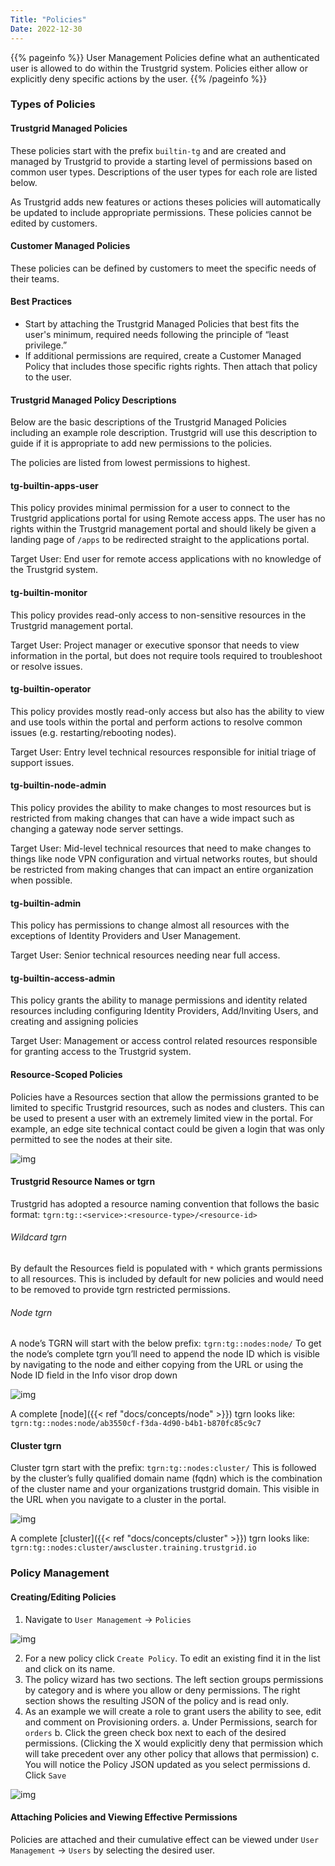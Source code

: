 ```yaml
---
Title: "Policies"
Date: 2022-12-30
---
```


{{% pageinfo %}}
User Management Policies define what an authenticated user is allowed to do within the Trustgrid system.  Policies either allow or explicitly deny specific actions by the user. 
{{% /pageinfo %}}

### Types of Policies

#### Trustgrid Managed Policies
These policies start with the prefix `builtin-tg` and are created and managed by Trustgrid to provide a starting level of permissions based on common user types.  Descriptions of the user types for each role are listed below.

As Trustgrid adds new features or actions theses policies will automatically be updated to include appropriate permissions. These policies cannot be edited by customers. 

#### Customer Managed Policies 
These policies can be defined by customers to meet the specific needs of their teams.  

#### Best Practices
- Start by attaching the Trustgrid Managed Policies that best fits the user's minimum, required needs following the principle of “least privilege.”
- If additional permissions are required, create a Customer Managed Policy that includes those specific rights rights. Then attach that policy to the user.

#### Trustgrid Managed Policy Descriptions
Below are the basic descriptions of the Trustgrid Managed Policies including an example role description. Trustgrid will use this description to guide if it is appropriate to add new permissions to the policies. 

The policies are listed from lowest permissions to highest.

#### tg-builtin-apps-user
This policy provides minimal permission for a user to connect to the Trustgrid applications portal for using Remote access apps. The user has no rights within the Trustgrid management portal and should likely be given a landing page of `/apps` to be redirected straight to the applications portal.

Target User: End user for remote access applications with no knowledge of the Trustgrid system.

#### tg-builtin-monitor
This policy provides read-only access to non-sensitive resources in the Trustgrid management portal. 

Target User: Project manager or executive sponsor that needs to view information in the portal, but does not require tools required to troubleshoot or resolve issues.

#### tg-builtin-operator
This policy provides mostly read-only access but also has the ability to view and use tools within the portal and perform actions to resolve common issues (e.g. restarting/rebooting nodes).

Target User: Entry level technical resources responsible for initial triage of support issues. 

#### tg-builtin-node-admin
This policy provides the ability to make changes to most resources but is restricted from making changes that can have a wide impact such as changing a gateway node server settings.

Target User: Mid-level technical resources that need to make changes to things like node VPN configuration and virtual networks routes, but should be restricted from making changes that can impact an entire organization when possible.

#### tg-builtin-admin
This policy has permissions to change almost all resources with the exceptions of Identity Providers and User Management.

Target User: Senior technical resources needing near full access.

#### tg-builtin-access-admin
This policy grants the ability to manage permissions and identity related resources including configuring Identity Providers, Add/Inviting Users, and creating and assigning policies

Target User: Management or access control related resources responsible for granting access to the Trustgrid system.

#### Resource-Scoped Policies
Policies have a Resources section that allow the permissions granted to be limited to specific Trustgrid resources, such as nodes and clusters.  This can be used to present a user with an extremely limited view in the portal. For example, an edge site technical contact could be given a login that was only permitted to see the nodes at their site. 

![img](/docs/concepts/user-management/resources.png)

#### Trustgrid Resource Names or tgrn
Trustgrid has adopted a resource naming convention that follows the basic format: `tgrn:tg::<service>:<resource-type>/<resource-id>`

###### Wildcard tgrn
By default the Resources field is populated with `*` which grants permissions to all resources.  This is included by default for new policies and would need to be removed to provide tgrn restricted permissions.

###### Node tgrn
A node’s TGRN will start with the below prefix:
`tgrn:tg::nodes:node/`
To get the node’s complete tgrn you’ll need to append the node ID which is visible by navigating to the node and either copying from the URL or using the Node ID field in the Info visor drop down

![img](/docs/concepts/user-management/node-tgrn.png)

A complete [node]({{< ref "docs/concepts/node" >}}) tgrn looks like: `tgrn:tg::nodes:node/ab3550cf-f3da-4d90-b4b1-b870fc85c9c7`

#### Cluster tgrn
Cluster tgrn start with the prefix:
`tgrn:tg::nodes:cluster/`
This is followed by the cluster’s fully qualified domain name (fqdn) which is the combination of the cluster name and your organizations trustgrid domain. This visible in the URL when you navigate to a cluster in the portal.

![img](/docs/concepts/user-management/custer-tgrn.png)

A complete [cluster]({{< ref "docs/concepts/cluster" >}}) tgrn looks like: `tgrn:tg::nodes:cluster/awscluster.training.trustgrid.io`

### Policy Management
#### Creating/Editing Policies
1. Navigate to `User Management` → `Policies`

![img](/docs/concepts/user-management/policy-management.png)

2. For a new policy click `Create Policy`. To edit an existing find it in the list and click on its name.
3. The policy wizard has two sections. The left section groups permissions by category and is where you allow or deny permissions. The right section shows the resulting JSON of the policy and is read only.
4. As an example we will create a role to grant users the ability to see, edit and comment on Provisioning orders. 
    a. Under Permissions, search for `orders`
    b. Click the green check box next to each of the desired permissions.  (Clicking the X would explicitly deny that permission which will take precedent over any other policy that allows that permission)
    c. You will notice the Policy JSON updated as you select permissions
    d. Click `Save`

![img](/docs/concepts/user-management/new-policy.png)

#### Attaching Policies and Viewing Effective Permissions
Policies are attached and their cumulative effect can be viewed under `User Management` → `Users` by selecting the desired user.

